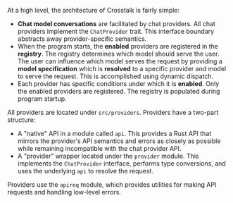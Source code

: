 At a high level, the architecture of Crosstalk is fairly simple:

- **Chat model conversations** are facilitated by chat providers. All chat providers implement the `ChatProvider` trait. This interface boundary abstracts away provider-specific semantics.
- When the program starts, the **enabled** providers are registered in the **registry**. The registry determines which model should serve the user. The user can influence which model serves the request by providing a **model specification** which is **resolved** to a specific provider and model to serve the request. This is accomplished using dynamic dispatch.
- Each provider has specific conditions under which it is **enabled**. Only the enabled providers are registered. The registry is populated during program startup.

All providers are located under `src/providers`. Providers have a two-part structure:
- A "native" API in a module called `api`. This provides a Rust API that mirrors the provider's API semantics and errors as closely as possible while remaining incompatible with the chat provider API.
- A "provider" wrapper located under the `provider` module. This implements the `ChatProvider` interface, performs type conversions, and uses the underlying `api` to resolve the request.

Providers use the `apireq` module, which provides utilities for making API requests and handling low-level errors.